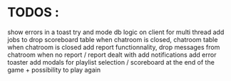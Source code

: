 # TODOS :

show errors in a toast
try and mode db logic on client for multi thread
add jobs to drop scoreboard table when chatroom is closed, chatroom table when chatroom is closed
add report functionnality, drop messages from chatroom when no report / report dealt with
add notifications
add error toaster
add modals for playlist selection / scoreboard at the end of the game + possibility to play again
